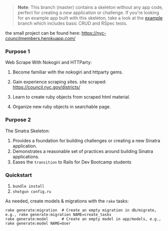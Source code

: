 > **Note**: This branch (master) contains a skeleton without any app code, perfect for creating a _new_ application or challenge. If you're looking for an example app built with this skeleton, take a look at the [example](/../..//tree/example) branch which includes basic CRUD and RSpec tests.

the small project can be found here: https://nyc-councilmembers.herokuapp.com/

### Purpose 1

Web Scrape With Nokogiri and HTTParty: 

1. Become familiar with the nokogiri and httparty gems. 
2. Gain experience scraping sites. 
        site scraped: https://council.nyc.gov/districts/
        
3. Learn to create ruby objects from scraped html material. 
4. Organize new ruby objects in searchable page. 


### Purpose 2

The Sinatra Skeleton:

1. Provides a foundation for building challenges or creating a new Sinatra application.
2. Demonstrates a reasonable set of practices around building Sinatra applications.
3. Eases the `transition` to Rails for Dev Bootcamp students



### Quickstart

1.  `bundle install`
2.  `shotgun config.ru`

As needed, create models & migrations with the `rake` tasks:

```
rake generate:migration  # Create an empty migration in db/migrate, e.g., rake generate:migration NAME=create_tasks
rake generate:model      # Create an empty model in app/models, e.g., rake generate:model NAME=User
```

